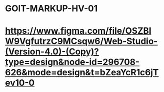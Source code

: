 # GOIT-MARKUP-HV-01

# https://www.figma.com/file/OSZBIW9VgfutrzC9MCsqw6/Web-Studio-(Version-4.0)-(Copy)?type=design&node-id=296708-626&mode=design&t=bZeaYcR1c6jTev10-0
